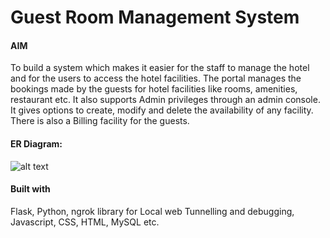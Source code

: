 # Guest Room Management System

#### AIM

To build a system which makes it easier for the staff to manage the hotel and for the users to access the hotel facilities. The portal manages the bookings made by the guests for hotel facilities like rooms, amenities, restaurant etc. 
It also supports Admin privileges through an admin console. It gives options to create, modify and delete the availability of any facility. There is also a Billing facility for the guests.

#### ER Diagram:

![alt text](/ERDiagramHotelManagement.png)

#### Built with

Flask, Python, ngrok library for Local web Tunnelling and debugging, Javascript, CSS, HTML, MySQL etc.
